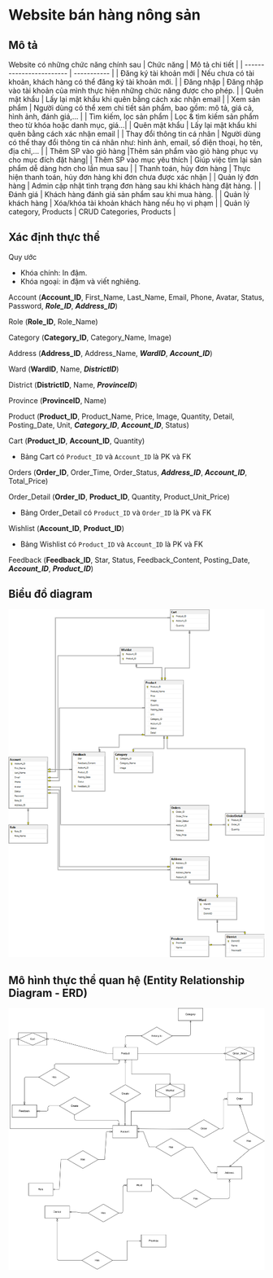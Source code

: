 # Website bán hàng nông sản

## Mô tả

Website có những chức năng chính sau
| Chức năng | Mô tả chi tiết |
| ------------------------ | ----------- |
| Đăng ký tài khoản mới | Nếu chưa có tài khoản, khách hàng có thể đăng ký tài khoản mới. |
| Đăng nhập | Đăng nhập vào tài khoản của mình thực hiện những chức năng được cho phép. |
| Quên mật khẩu | Lấy lại mật khẩu khi quên bằng cách xác nhận email |
| Xem sản phẩm | Người dùng có thể xem chi tiết sản phẩm, bao gồm: mô tả, giá cả, hình ảnh, đánh giá,… |
| Tìm kiếm, lọc sản phẩm | Lọc & tìm kiếm sản phẩm theo từ khóa hoặc danh mục, giá...|
| Quên mật khẩu | Lấy lại mật khẩu khi quên bằng cách xác nhận email |
| Thay đổi thông tin cá nhân | Người dùng có thể thay đổi thông tin cá nhân như: hình ảnh, email, số điện thoại, họ tên, địa chỉ,… |
| Thêm SP vào giỏ hàng |Thêm sản phẩm vào giỏ hàng phục vụ cho mục đích đặt hàng|
| Thêm SP vào mục yêu thích | Giúp việc tìm lại sản phẩm dễ dàng hơn cho lần mua sau |
| Thanh toán, hủy đơn hàng | Thực hiện thanh toán, hủy đơn hàng khi đơn chưa được xác nhận |
| Quản lý đơn hàng | Admin cập nhật tình trạng đơn hàng sau khi khách hàng đặt hàng. |
| Đánh giá | Khách hàng đánh giá sản phẩm sau khi mua hàng. |
| Quản lý khách hàng | Xóa/khóa tài khoản khách hàng nếu họ vi phạm |
| Quản lý category, Products | CRUD Categories, Products |

## Xác định thực thể
Quy ước
- Khóa chính: In đậm.
- Khóa ngoại: in đậm và viết nghiêng.

Account (**Account_ID**, First_Name, Last_Name, Email, Phone, Avatar, Status, Password, **_Role_ID_**, **_Address_ID_**)

Role (**Role_ID**, Role_Name)

Category (**Category_ID**, Category_Name, Image)

Address (**Address_ID**, Address_Name, **_WardID_**, **_Account_ID_**)

Ward (**WardID**, Name, **_DistrictID_**)

District (**DistrictID**, Name, **_ProvinceID_**)

Province (**ProvinceID**, Name)

Product (**Product_ID**, Product_Name, Price, Image, Quantity, Detail, Posting_Date, Unit, **_Category_ID_**, **_Account_ID_**, Status)

Cart (**Product_ID**, **Account_ID**, Quantity)
- Bảng Cart có ``Product_ID`` và ``Account_ID`` là PK và FK 

Orders (**Order_ID**, Order_Time, Order_Status, **_Address_ID_**, **_Account_ID_**, Total_Price)	

Order_Detail (**Order_ID**, **Product_ID**, Quantity, Product_Unit_Price)
- Bảng Order_Detail có ``Product_ID`` và ``Order_ID`` là PK và FK 

Wishlist (**Account_ID**, **Product_ID**)
- Bảng Wishlist có ``Product_ID`` và ``Account_ID`` là PK và FK 

Feedback (**Feedback_ID**, Star, Status, Feedback_Content, Posting_Date, **_Account_ID_**, **_Product_ID_**)

## Biểu đồ diagram
![Diagram](./img/Diagram.png)

## Mô hình thực thể quan hệ (Entity Relationship Diagram - ERD)
![ERD](./img/ERD.svg)